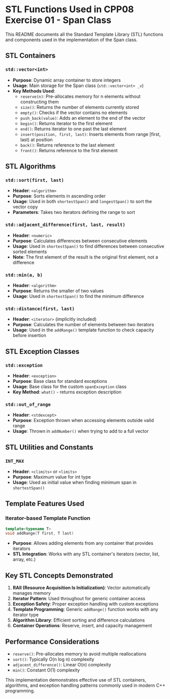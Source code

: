 # STL Functions Used in CPP08 Exercise 01 - Span Class

This README documents all the Standard Template Library (STL) functions and components used in the implementation of the Span class.

## STL Containers

### `std::vector<int>`
- **Purpose**: Dynamic array container to store integers
- **Usage**: Main storage for the Span class (`std::vector<int> _v`)
- **Key Methods Used**:
  - `reserve(n)`: Pre-allocates memory for n elements without constructing them
  - `size()`: Returns the number of elements currently stored
  - `empty()`: Checks if the vector contains no elements
  - `push_back(value)`: Adds an element to the end of the vector
  - `begin()`: Returns iterator to the first element
  - `end()`: Returns iterator to one past the last element
  - `insert(position, first, last)`: Inserts elements from range [first, last) at position
  - `back()`: Returns reference to the last element
  - `front()`: Returns reference to the first element

## STL Algorithms

### `std::sort(first, last)`
- **Header**: `<algorithm>`
- **Purpose**: Sorts elements in ascending order
- **Usage**: Used in both `shortestSpan()` and `longestSpan()` to sort the vector copy
- **Parameters**: Takes two iterators defining the range to sort

### `std::adjacent_difference(first, last, result)`
- **Header**: `<numeric>`
- **Purpose**: Calculates differences between consecutive elements
- **Usage**: Used in `shortestSpan()` to find differences between consecutive sorted elements
- **Note**: The first element of the result is the original first element, not a difference

### `std::min(a, b)`
- **Header**: `<algorithm>`
- **Purpose**: Returns the smaller of two values
- **Usage**: Used in `shortestSpan()` to find the minimum difference

### `std::distance(first, last)`
- **Header**: `<iterator>` (implicitly included)
- **Purpose**: Calculates the number of elements between two iterators
- **Usage**: Used in the `addRange()` template function to check capacity before insertion

## STL Exception Classes

### `std::exception`
- **Header**: `<exception>`
- **Purpose**: Base class for standard exceptions
- **Usage**: Base class for the custom `spanException` class
- **Key Method**: `what()` - returns exception description

### `std::out_of_range`
- **Header**: `<stdexcept>`
- **Purpose**: Exception thrown when accessing elements outside valid range
- **Usage**: Thrown in `addNumber()` when trying to add to a full vector

## STL Utilities and Constants

### `INT_MAX`
- **Header**: `<climits>` or `<limits>`
- **Purpose**: Maximum value for int type
- **Usage**: Used as initial value when finding minimum span in `shortestSpan()`

## Template Features Used

### Iterator-based Template Function
```cpp
template<typename T>
void addRange(T first, T last)
```
- **Purpose**: Allows adding elements from any container that provides iterators
- **STL Integration**: Works with any STL container's iterators (vector, list, array, etc.)

## Key STL Concepts Demonstrated

1. **RAII (Resource Acquisition Is Initialization)**: Vector automatically manages memory
2. **Iterator Pattern**: Used throughout for generic container access
3. **Exception Safety**: Proper exception handling with custom exceptions
4. **Template Programming**: Generic `addRange()` function works with any iterator type
5. **Algorithm Library**: Efficient sorting and difference calculations
6. **Container Operations**: Reserve, insert, and capacity management

## Performance Considerations

- `reserve()`: Pre-allocates memory to avoid multiple reallocations
- `sort()`: Typically O(n log n) complexity
- `adjacent_difference()`: Linear O(n) complexity
- `min()`: Constant O(1) complexity

This implementation demonstrates effective use of STL containers, algorithms, and exception handling patterns commonly used in modern C++ programming.